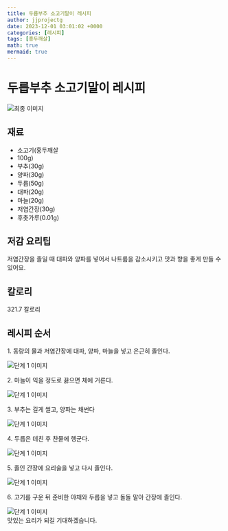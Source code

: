```yaml
---
title: 두릅부추 소고기말이 레시피
author: jjprojectg
date: 2023-12-01 03:01:02 +0000
categories: [레시피]
tags: [홍두깨살]
math: true
mermaid: true
---
```

<meta name="og:type" content="website"/>
<meta charset="UTF-8"/>
<div class="header">
  <h1>두릅부추 소고기말이 레시피</h1>
</div>

<div class="container my-4">
  <div class="row">
    <div class="col-12 col-md-6">
      <div class="recipe-image">
        <img src="http://www.foodsafetykorea.go.kr/uploadimg/cook/10_00621_2.png" class="step-image" alt="최종 이미지"/>
      </div>
    </div>
    <div class="col-12 col-md-6">
      <div class="ingredients">
        <h2>재료</h2>
        <ul class="card">
          <li> 소고기(홍두깨살 </li>
          <li>  100g) </li>
          <li>  부추(30g) </li>
          <li>  양파(30g) </li>
          <li>  두릅(50g) </li>
          <li> 대파(20g) </li>
          <li>  마늘(20g) </li>
          <li>  저염간장(30g) </li>
          <li>  후춧가루(0.01g) </li>
</ul>
      </div>
    </div>
    <div class="col-12 col-md-6">
      <div class="ingredients">
        <h2>저감 요리팁</h2>
        <div class="card"> 
          <p>
            저염간장을 졸일 때 대파와 양파를 넣어서 나트륨을 감소시키고 맛과 향을 좋게 만들 수 있어요.
          </p>
        </div>
      </div>
      <div class="ingredients">
        <h2>칼로리</h2>
        <div class="card"> 
          <p>
            321.7 칼로리
          </p>
        </div>
      </div>
    </div>
  </div>

  <h2 class="my-4">레시피 순서</h2>
  <div class="card recipe-card">
    <div class="card-body recipe-step">
      <p class="card-text step-description">1. 동량의 물과 저염간장에 대파, 양파,
마늘을 넣고 은근히 졸인다.</p>
      <img src="http://www.foodsafetykorea.go.kr/uploadimg/cook/20_00621_1.png" alt="단계 1 이미지" class="step-image"/>
    </div>
  </div>
  <div class="card recipe-card">
    <div class="card-body recipe-step">
      <p class="card-text step-description">2. 마늘이 익을 정도로 끓으면 체에
거른다.</p>
      <img src="http://www.foodsafetykorea.go.kr/uploadimg/cook/20_00621_2.png" alt="단계 1 이미지" class="step-image"/>
    </div>
  </div>
  <div class="card recipe-card">
    <div class="card-body recipe-step">
      <p class="card-text step-description">3. 부추는 길게 썰고, 양파는 채썬다</p>
      <img src="http://www.foodsafetykorea.go.kr/uploadimg/cook/20_00621_3.png" alt="단계 1 이미지" class="step-image"/>
    </div>
  </div>
  <div class="card recipe-card">
    <div class="card-body recipe-step">
      <p class="card-text step-description">4. 두릅은 데친 후 찬물에 헹군다.</p>
      <img src="http://www.foodsafetykorea.go.kr/uploadimg/cook/20_00621_4.png" alt="단계 1 이미지" class="step-image"/>
    </div>
  </div>
  <div class="card recipe-card">
    <div class="card-body recipe-step">
      <p class="card-text step-description">5. 졸인 간장에 요리술을 넣고 다시
졸인다.</p>
      <img src="http://www.foodsafetykorea.go.kr/uploadimg/cook/20_00621_5.png" alt="단계 1 이미지" class="step-image"/>
    </div>
  </div>
  <div class="card recipe-card">
    <div class="card-body recipe-step">
      <p class="card-text step-description">6. 고기를 구운 뒤 준비한 야채와 두릅을
넣고 돌돌 말아 간장에 졸인다.</p>
      <img src="http://www.foodsafetykorea.go.kr/uploadimg/cook/20_00621_6.png" alt="단계 1 이미지" class="step-image"/>
    </div>
  </div>

</div>
맛있는 요리가 되길 기대하겠습니다.
